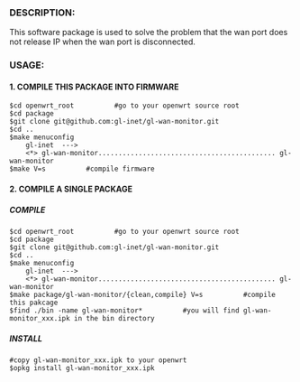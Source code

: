 ### DESCRIPTION:
This software package is used to solve the problem that the wan port does not release IP when the wan port is disconnected.

### USAGE:
#### 1. COMPILE THIS PACKAGE INTO FIRMWARE
	$cd openwrt_root          #go to your openwrt source root
	$cd package
	$git clone git@github.com:gl-inet/gl-wan-monitor.git
	$cd ..
	$make menuconfig
		gl-inet  ---> 
		<*> gl-wan-monitor............................................ gl-wan-monitor
	$make V=s          #compile firmware

#### 2. COMPILE A SINGLE PACKAGE
##### COMPILE
	$cd openwrt_root          #go to your openwrt source root
	$cd package
	$git clone git@github.com:gl-inet/gl-wan-monitor.git
	$cd ..
	$make menuconfig
		gl-inet  ---> 
		<*> gl-wan-monitor............................................ gl-wan-monitor
	$make package/gl-wan-monitor/{clean,compile} V=s          #compile this pakcage
	$find ./bin -name gl-wan-monitor*          #you will find gl-wan-monitor_xxx.ipk in the bin directory

##### INSTALL
	#copy gl-wan-monitor_xxx.ipk to your openwrt
	$opkg install gl-wan-monitor_xxx.ipk
